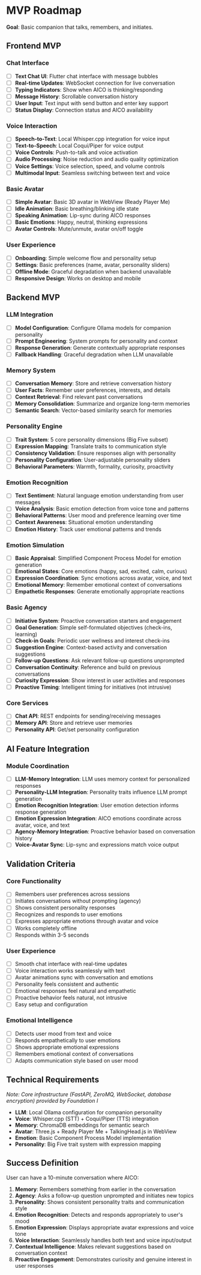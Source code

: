 # MVP Roadmap

**Goal**: Basic companion that talks, remembers, and initiates.

## Frontend MVP

### Chat Interface
- [ ] **Text Chat UI**: Flutter chat interface with message bubbles
- [ ] **Real-time Updates**: WebSocket connection for live conversation
- [ ] **Typing Indicators**: Show when AICO is thinking/responding
- [ ] **Message History**: Scrollable conversation history
- [ ] **User Input**: Text input with send button and enter key support
- [ ] **Status Display**: Connection status and AICO availability

### Voice Interaction
- [ ] **Speech-to-Text**: Local Whisper.cpp integration for voice input
- [ ] **Text-to-Speech**: Local Coqui/Piper for voice output
- [ ] **Voice Controls**: Push-to-talk and voice activation
- [ ] **Audio Processing**: Noise reduction and audio quality optimization
- [ ] **Voice Settings**: Voice selection, speed, and volume controls
- [ ] **Multimodal Input**: Seamless switching between text and voice

### Basic Avatar
- [ ] **Simple Avatar**: Basic 3D avatar in WebView (Ready Player Me)
- [ ] **Idle Animation**: Basic breathing/blinking idle state
- [ ] **Speaking Animation**: Lip-sync during AICO responses
- [ ] **Basic Emotions**: Happy, neutral, thinking expressions
- [ ] **Avatar Controls**: Mute/unmute, avatar on/off toggle

### User Experience
- [ ] **Onboarding**: Simple welcome flow and personality setup
- [ ] **Settings**: Basic preferences (name, avatar, personality sliders)
- [ ] **Offline Mode**: Graceful degradation when backend unavailable
- [ ] **Responsive Design**: Works on desktop and mobile

## Backend MVP

### LLM Integration
- [ ] **Model Configuration**: Configure Ollama models for companion personality
- [ ] **Prompt Engineering**: System prompts for personality and context
- [ ] **Response Generation**: Generate contextually appropriate responses
- [ ] **Fallback Handling**: Graceful degradation when LLM unavailable

### Memory System
- [ ] **Conversation Memory**: Store and retrieve conversation history
- [ ] **User Facts**: Remember user preferences, interests, and details
- [ ] **Context Retrieval**: Find relevant past conversations
- [ ] **Memory Consolidation**: Summarize and organize long-term memories
- [ ] **Semantic Search**: Vector-based similarity search for memories

### Personality Engine
- [ ] **Trait System**: 5 core personality dimensions (Big Five subset)
- [ ] **Expression Mapping**: Translate traits to communication style
- [ ] **Consistency Validation**: Ensure responses align with personality
- [ ] **Personality Configuration**: User-adjustable personality sliders
- [ ] **Behavioral Parameters**: Warmth, formality, curiosity, proactivity

### Emotion Recognition
- [ ] **Text Sentiment**: Natural language emotion understanding from user messages
- [ ] **Voice Analysis**: Basic emotion detection from voice tone and patterns
- [ ] **Behavioral Patterns**: User mood and preference learning over time
- [ ] **Context Awareness**: Situational emotion understanding
- [ ] **Emotion History**: Track user emotional patterns and trends

### Emotion Simulation
- [ ] **Basic Appraisal**: Simplified Component Process Model for emotion generation
- [ ] **Emotional States**: Core emotions (happy, sad, excited, calm, curious)
- [ ] **Expression Coordination**: Sync emotions across avatar, voice, and text
- [ ] **Emotional Memory**: Remember emotional context of conversations
- [ ] **Empathetic Responses**: Generate emotionally appropriate reactions

### Basic Agency
- [ ] **Initiative System**: Proactive conversation starters and engagement
- [ ] **Goal Generation**: Simple self-formulated objectives (check-ins, learning)
- [ ] **Check-in Goals**: Periodic user wellness and interest check-ins
- [ ] **Suggestion Engine**: Context-based activity and conversation suggestions
- [ ] **Follow-up Questions**: Ask relevant follow-up questions unprompted
- [ ] **Conversation Continuity**: Reference and build on previous conversations
- [ ] **Curiosity Expression**: Show interest in user activities and responses
- [ ] **Proactive Timing**: Intelligent timing for initiatives (not intrusive)

### Core Services
- [ ] **Chat API**: REST endpoints for sending/receiving messages
- [ ] **Memory API**: Store and retrieve user memories
- [ ] **Personality API**: Get/set personality configuration

## AI Feature Integration

### Module Coordination
- [ ] **LLM-Memory Integration**: LLM uses memory context for personalized responses
- [ ] **Personality-LLM Integration**: Personality traits influence LLM prompt generation
- [ ] **Emotion Recognition Integration**: User emotion detection informs response generation
- [ ] **Emotion Expression Integration**: AICO emotions coordinate across avatar, voice, and text
- [ ] **Agency-Memory Integration**: Proactive behavior based on conversation history
- [ ] **Voice-Avatar Sync**: Lip-sync and expressions match voice output

## Validation Criteria

### Core Functionality
- [ ] Remembers user preferences across sessions
- [ ] Initiates conversations without prompting (agency)
- [ ] Shows consistent personality responses
- [ ] Recognizes and responds to user emotions
- [ ] Expresses appropriate emotions through avatar and voice
- [ ] Works completely offline
- [ ] Responds within 3-5 seconds

### User Experience
- [ ] Smooth chat interface with real-time updates
- [ ] Voice interaction works seamlessly with text
- [ ] Avatar animations sync with conversation and emotions
- [ ] Personality feels consistent and authentic
- [ ] Emotional responses feel natural and empathetic
- [ ] Proactive behavior feels natural, not intrusive
- [ ] Easy setup and configuration

### Emotional Intelligence
- [ ] Detects user mood from text and voice
- [ ] Responds empathetically to user emotions
- [ ] Shows appropriate emotional expressions
- [ ] Remembers emotional context of conversations
- [ ] Adapts communication style based on user mood

## Technical Requirements

*Note: Core infrastructure (FastAPI, ZeroMQ, WebSocket, database encryption) provided by Foundation I*

- **LLM**: Local Ollama configuration for companion personality
- **Voice**: Whisper.cpp (STT) + Coqui/Piper (TTS) integration
- **Memory**: ChromaDB embeddings for semantic search
- **Avatar**: Three.js + Ready Player Me + TalkingHead.js in WebView
- **Emotion**: Basic Component Process Model implementation
- **Personality**: Big Five trait system with expression mapping

## Success Definition

User can have a 10-minute conversation where AICO:
1. **Memory**: Remembers something from earlier in the conversation
2. **Agency**: Asks a follow-up question unprompted and initiates new topics
3. **Personality**: Shows consistent personality traits and communication style
4. **Emotion Recognition**: Detects and responds appropriately to user's mood
5. **Emotion Expression**: Displays appropriate avatar expressions and voice tone
6. **Voice Interaction**: Seamlessly handles both text and voice input/output
7. **Contextual Intelligence**: Makes relevant suggestions based on conversation context
8. **Proactive Engagement**: Demonstrates curiosity and genuine interest in user responses

